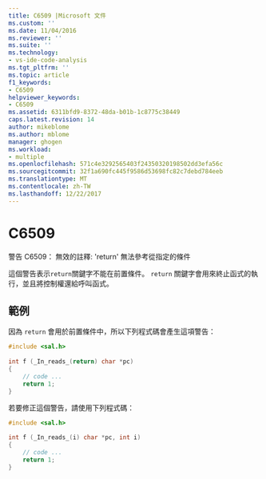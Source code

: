 ```yaml
---
title: C6509 |Microsoft 文件
ms.custom: ''
ms.date: 11/04/2016
ms.reviewer: ''
ms.suite: ''
ms.technology:
- vs-ide-code-analysis
ms.tgt_pltfrm: ''
ms.topic: article
f1_keywords:
- C6509
helpviewer_keywords:
- C6509
ms.assetid: 6311bfd9-8372-48da-b01b-1c8775c38449
caps.latest.revision: 14
author: mikeblome
ms.author: mblome
manager: ghogen
ms.workload:
- multiple
ms.openlocfilehash: 571c4e3292565403f24350320198502dd3efa56c
ms.sourcegitcommit: 32f1a690fc445f9586d53698fc82c7debd784eeb
ms.translationtype: MT
ms.contentlocale: zh-TW
ms.lasthandoff: 12/22/2017
---
```

# <a name="c6509"></a>C6509
警告 C6509： 無效的註釋: 'return' 無法參考從指定的條件  
  
 這個警告表示`return`關鍵字不能在前置條件。 `return` 關鍵字會用來終止函式的執行，並且將控制權還給呼叫函式。  
  
## <a name="example"></a>範例  
 因為 `return` 會用於前置條件中，所以下列程式碼會產生這項警告：  
  
```cpp  
#include <sal.h>  
  
int f (_In_reads_(return) char *pc)  
{  
    // code ...  
    return 1;  
}  
```  
  
 若要修正這個警告，請使用下列程式碼：  
  
```cpp  
#include <sal.h>  
  
int f (_In_reads_(i) char *pc, int i)  
{  
    // code ...  
    return 1;  
}  
```